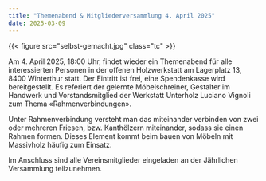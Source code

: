 ```yaml
---
title: "Themenabend & Mitgliederversammlung 4. April 2025"
date: 2025-03-09
---
```


{{< figure src="selbst-gemacht.jpg" class="tc" >}}

Am 4. April 2025, 18:00 Uhr, findet wieder ein Themenabend für alle interessierten Personen in der offenen Holzwerkstatt am Lagerplatz 13, 8400 Winterthur statt. Der Eintritt ist frei, eine Spendenkasse wird bereitgestellt. Es referiert der gelernte Möbelschreiner, Gestalter im Handwerk und Vorstandsmitglied der Werkstatt Unterholz Luciano Vignoli zum Thema «Rahmenverbindungen».

Unter Rahmenverbindung versteht man das miteinander verbinden von zwei oder mehreren Friesen, bzw. Kanthölzern miteinander, sodass sie einen Rahmen formen. Dieses Element kommt beim bauen von Möbeln mit Massivholz häufig zum Einsatz.

Im Anschluss sind alle Vereinsmitglieder eingeladen an der Jährlichen Versammlung teilzunehmen.
